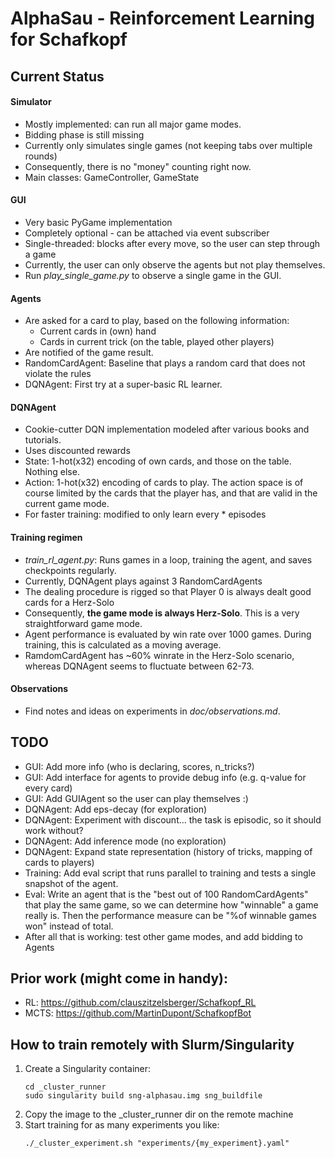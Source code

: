 # AlphaSau - Reinforcement Learning for Schafkopf

## Current Status
#### Simulator
- Mostly implemented: can run all major game modes.
- Bidding phase is still missing
- Currently only simulates single games (not keeping tabs over multiple rounds)
- Consequently, there is no "money" counting right now.
- Main classes: GameController, GameState

#### GUI
- Very basic PyGame implementation
- Completely optional - can be attached via event subscriber
- Single-threaded: blocks after every move, so the user can step through a game
- Currently, the user can only observe the agents but not play themselves.
- Run *play_single_game.py* to observe a single game in the GUI.

#### Agents
- Are asked for a card to play, based on the following information:
    - Current cards in (own) hand
    - Cards in current trick (on the table, played other players)
- Are notified of the game result.
- RandomCardAgent: Baseline that plays a random card that does not violate the rules
- DQNAgent: First try at a super-basic RL learner.

#### DQNAgent
- Cookie-cutter DQN implementation modeled after various books and tutorials.
- Uses discounted rewards
- State: 1-hot(x32) encoding of own cards, and those on the table. Nothing else.
- Action: 1-hot(x32) encoding of cards to play. The action space is of course limited by the cards that the player has, and that are valid in the current game mode.
- For faster training: modified to only learn every * episodes

#### Training regimen
- *train_rl_agent.py*: Runs games in a loop, training the agent, and saves checkpoints regularly.
- Currently, DQNAgent plays against 3 RandomCardAgents
- The dealing procedure is rigged so that Player 0 is always dealt good cards for a Herz-Solo
- Consequently, **the game mode is always Herz-Solo**. This is a very straightforward game mode.
- Agent performance is evaluated by win rate over 1000 games. During training, this is calculated as a moving average.
- RamdomCardAgent has ~60% winrate in the Herz-Solo scenario, whereas DQNAgent seems to fluctuate between 62-73.

#### Observations
- Find notes and ideas on experiments in *doc/observations.md*.

## TODO
- GUI: Add more info (who is declaring, scores, n_tricks?)
- GUI: Add interface for agents to provide debug info (e.g. q-value for every card)
- GUI: Add GUIAgent so the user can play themselves :)
- DQNAgent: Add eps-decay (for exploration)
- DQNAgent: Experiment with discount... the task is episodic, so it should work without?
- DQNAgent: Add inference mode (no exploration)
- DQNAgent: Expand state representation (history of tricks, mapping of cards to players)
- Training: Add eval script that runs parallel to training and tests a single snapshot of the agent.
- Eval: Write an agent that is the "best out of 100 RandomCardAgents" that play the same game, so we can determine how "winnable" a game really is. Then the performance measure can be "%of winnable games won" instead of total.
- After all that is working: test other game modes, and add bidding to Agents


## Prior work (might come in handy):
- RL: https://github.com/clauszitzelsberger/Schafkopf_RL
- MCTS: https://github.com/MartinDupont/SchafkopfBot



## How to train remotely with Slurm/Singularity

1. Create a Singularity container:
   ```
   cd _cluster_runner
   sudo singularity build sng-alphasau.img sng_buildfile
   ```
2. Copy the image to the _cluster_runner dir on the remote machine
3. Start training for as many experiments you like:
   ```
   ./_cluster_experiment.sh "experiments/{my_experiment}.yaml"
   ```